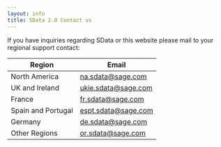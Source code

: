 ```yaml
---
layout: info
title: SData 2.0 Contact us
---
```

If you have inquiries regarding SData or this website please mail to your regional support contact:

| Region | Email |
| --- | --- |
| North America | [na.sdata@sage.com](mailto:na.sdata@sage.com) |
| UK and Ireland | [ukie.sdata@sage.com](mailto:ukie.sdata@sage.com) |
| France | [fr.sdata@sage.com](mailto:fr.sdata@sage.com) |
| Spain and Portugal | [espt.sdata@sage.com](mailto:espt.sdata@sage.com) |
| Germany | [de.sdata@sage.com](mailto:de.sdata@sage.com) |
| Other Regions | [or.sdata@sage.com](mailto:or.sdata@sage.com) |